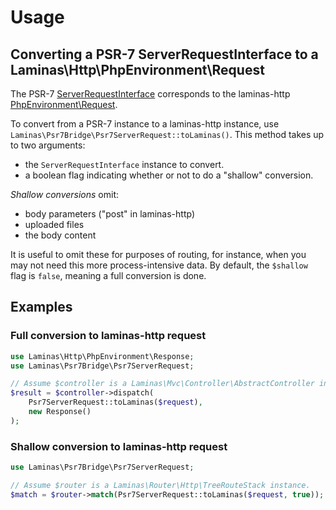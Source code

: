 # Usage

## Converting a PSR-7 ServerRequestInterface to a Laminas\Http\PhpEnvironment\Request

The PSR-7 [ServerRequestInterface](https://github.com/php-fig/fig-standards/blob/master/accepted/PSR-7-http-message.md#321-psrhttpmessageserverrequestinterface) 
corresponds to the laminas-http [PhpEnvironment\Request](https://github.com/laminas/laminas-http/blob/master/src/PhpEnvironment/Request.php).

To convert from a PSR-7 instance to a laminas-http instance, use
`Laminas\Psr7Bridge\Psr7ServerRequest::toLaminas()`. This method takes up to two
arguments:

- the `ServerRequestInterface` instance to convert.
- a boolean flag indicating whether or not to do a "shallow" conversion.

*Shallow conversions* omit:

- body parameters ("post" in laminas-http)
- uploaded files
- the body content

It is useful to omit these for purposes of routing, for instance, when you may
not need this more process-intensive data. By default, the `$shallow` flag is
`false`, meaning a full conversion is done.

## Examples

### Full conversion to laminas-http request

```php
use Laminas\Http\PhpEnvironment\Response;
use Laminas\Psr7Bridge\Psr7ServerRequest;

// Assume $controller is a Laminas\Mvc\Controller\AbstractController instance.
$result = $controller->dispatch(
    Psr7ServerRequest::toLaminas($request),
    new Response()
);
```

### Shallow conversion to laminas-http request

```php
use Laminas\Psr7Bridge\Psr7ServerRequest;

// Assume $router is a Laminas\Router\Http\TreeRouteStack instance.
$match = $router->match(Psr7ServerRequest::toLaminas($request, true));
```
